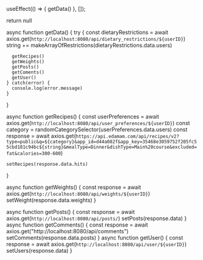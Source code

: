useEffect(() => {
    getData()
  }, []);

  return null

  async function getData() {
    try {
      const dietaryRestrictions = await axios.get(`http://localhost:8080/api/dietary_restrictions/${userID}`)
      string  += makeArrayOfRestrictions(dietaryRestrictions.data.users)
  
      getRecipes()
      getWeights()
      getPosts()
      getComents()
      getUser()
    } catch(error) {
      console.log(error.message)
    }
  }

  async function getRecipes() {
    const userPreferences = await axios.get(`http://localhost:8080/api/user_preferences/${userID}`)
    const category = randomCategorySelector(userPreferences.data.users)
    const response = await axios.get(`https://api.edamam.com/api/recipes/v2?type=public&q=${category}&app_id=d44a082f&app_key=35468e3059752f205fc55cbd181c94bc${string}&mealType=Dinner&dishType=Main%20course&excluded=fat&calories=300-600`)
  
    setRecipes(response.data.hits)
  }

  async function getWeights() {
    const response = await axios.get(`http://localhost:8080/api/weights/${userID}`)
    setWeight(response.data.weights)
  }

  async function getPosts() {
    const response = await axios.get(`http://localhost:8080/api/posts/`)
    setPosts(response.data)
  }
  async function getComments() {
    const response = await axios.get("http://localhost:8080/api/comments")
    setComments(response.data.posts)
  }
  async function getUser() {
    const response = await axios.get(`http://localhost:8080/api/user/${userID}`)
    setUsers(response.data)
  }